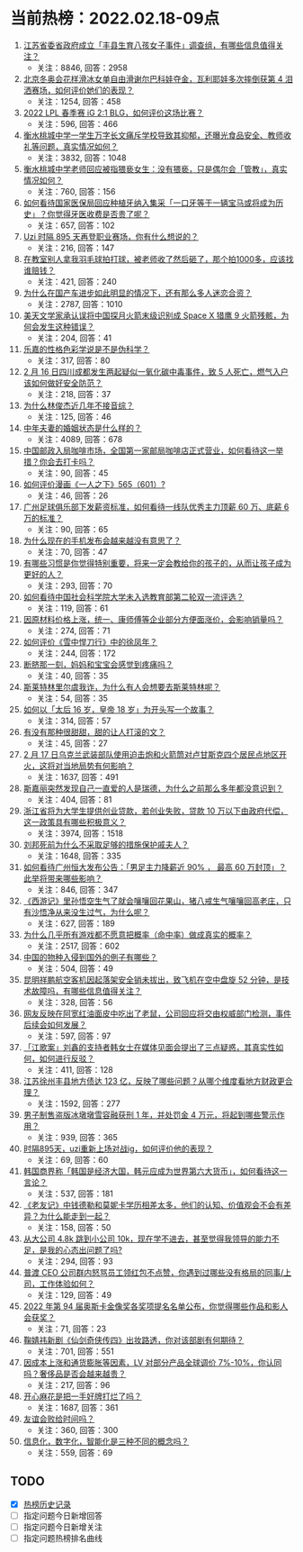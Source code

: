 # 当前热榜：2022.02.18-09点
1. [江苏省委省政府成立「丰县生育八孩女子事件」调查组，有哪些信息值得关注？](https://www.zhihu.com/question/517068413)
    * 关注：8846, 回答：2958
2. [北京冬奥会花样滑冰女单自由滑谢尔巴科娃夺金，瓦利耶娃多次摔倒获第 4 泪洒赛场，如何评价她们的表现？](https://www.zhihu.com/question/517124343)
    * 关注：1254, 回答：458
3. [2022 LPL 春季赛 iG 2:1 BLG，如何评价这场比赛？](https://www.zhihu.com/question/517139842)
    * 关注：596, 回答：466
4. [衡水桃城中学一学生万字长文痛斥学校导致其抑郁，还曝光食品安全、教师收礼等问题，真实情况如何？](https://www.zhihu.com/question/516850449)
    * 关注：3832, 回答：1048
5. [衡水桃城中学老师回应被指猥亵女生：没有猥亵，只是偶尔会「管教」，真实情况如何？](https://www.zhihu.com/question/516955556)
    * 关注：760, 回答：156
6. [如何看待国家医保局回应种植牙纳入集采「一口牙等于一辆宝马或将成为历史」？你觉得牙医收费是否贵了呢？](https://www.zhihu.com/question/516107745)
    * 关注：657, 回答：102
7. [Uzi 时隔 895 天再登职业赛场，你有什么想说的？](https://www.zhihu.com/question/517151185)
    * 关注：216, 回答：147
8. [在教室别人拿我羽毛球拍打球，被老师收了然后砸了，那个拍1000多，应该找谁赔钱？](https://www.zhihu.com/question/498372215)
    * 关注：421, 回答：240
9. [为什么在国产车进步如此明显的情况下，还有那么多人迷恋合资？](https://www.zhihu.com/question/359491361)
    * 关注：2787, 回答：1010
10. [美天文学家承认误将中国探月火箭末级识别成 Space X 猎鹰 9 火箭残骸，为何会发生这种错误？](https://www.zhihu.com/question/516544162)
    * 关注：204, 回答：41
11. [乐嘉的性格色彩学说是不是伪科学？](https://www.zhihu.com/question/34364863)
    * 关注：317, 回答：80
12. [2 月 16 日四川成都发生两起疑似一氧化碳中毒事件，致 5 人死亡，燃气入户该如何做好安全防范？](https://www.zhihu.com/question/517048619)
    * 关注：218, 回答：37
13. [为什么林俊杰近几年不接音综？](https://www.zhihu.com/question/516298774)
    * 关注：125, 回答：46
14. [中年夫妻的婚姻状态是什么样的？](https://www.zhihu.com/question/375495780)
    * 关注：4089, 回答：678
15. [中国邮政入局咖啡市场，全国第一家邮局咖啡店正式营业，如何看待这一举措？你会去打卡吗？](https://www.zhihu.com/question/516891303)
    * 关注：90, 回答：45
16. [如何评价漫画《一人之下》565（601）?](https://www.zhihu.com/question/517183446)
    * 关注：46, 回答：26
17. [广州足球俱乐部下发薪资标准，如何看待一线队优秀主力顶薪 60 万、底薪 6 万的标准？](https://www.zhihu.com/question/517028351)
    * 关注：90, 回答：65
18. [为什么现在的手机发布会越来越没有意思了？](https://www.zhihu.com/question/516956604)
    * 关注：70, 回答：47
19. [有哪些习惯是你觉得特别重要，将来一定会教给你的孩子的，从而让孩子成为更好的人？](https://www.zhihu.com/question/516141574)
    * 关注：293, 回答：70
20. [如何看待中国社会科学院大学未入选教育部第二轮双一流评选？](https://www.zhihu.com/question/516483316)
    * 关注：119, 回答：61
21. [因原材料价格上涨，统一、康师傅等企业部分方便面涨价，会影响销量吗？](https://www.zhihu.com/question/516645093)
    * 关注：274, 回答：71
22. [如何评价《雪中悍刀行》中的徐凤年？](https://www.zhihu.com/question/467214214)
    * 关注：244, 回答：172
23. [断脐那一刻，妈妈和宝宝会感觉到疼痛吗？](https://www.zhihu.com/question/516123086)
    * 关注：40, 回答：35
24. [斯莱特林里尔虞我诈，为什么有人会想要去斯莱特林呢？](https://www.zhihu.com/question/516553033)
    * 关注：54, 回答：35
25. [如何以「太后 16 岁，皇帝 18 岁」为开头写一个故事？](https://www.zhihu.com/question/452564685)
    * 关注：314, 回答：57
26. [有没有那种很甜甜，甜的让人打滚的文？](https://www.zhihu.com/question/510430976)
    * 关注：45, 回答：27
27. [2 月 17 日乌克兰武装部队使用迫击炮和火箭筒对卢甘斯克四个居民点地区开火，这将对当地局势有何影响？](https://www.zhihu.com/question/517063429)
    * 关注：1637, 回答：491
28. [斯嘉丽突然发现自己一直爱的人是瑞德，为什么之前那么多年都没意识到？](https://www.zhihu.com/question/41571350)
    * 关注：404, 回答：81
29. [浙江省将为大学生提供创业贷款，若创业失败，贷款 10 万以下由政府代偿，这一政策具有哪些积极意义？](https://www.zhihu.com/question/517062135)
    * 关注：3974, 回答：1518
30. [刘邦死前为什么不采取足够的措施保护戚夫人？](https://www.zhihu.com/question/373830750)
    * 关注：1648, 回答：335
31. [如何看待广州恒大发布公告：「男足主力降薪近 90% ， 最高 60 万封顶」？此举将带来哪些影响？](https://www.zhihu.com/question/517041285)
    * 关注：846, 回答：347
32. [《西游记》里孙悟空生气了就会嚷嚷回花果山，猪八戒生气嚷嚷回高老庄，只有沙悟净从来没生过气，为什么呢？](https://www.zhihu.com/question/516504755)
    * 关注：627, 回答：189
33. [为什么几乎所有游戏都不愿意把概率（命中率）做成真实的概率？](https://www.zhihu.com/question/473432101)
    * 关注：2517, 回答：602
34. [中国的物种入侵到国外的例子有哪些？](https://www.zhihu.com/question/20950265)
    * 关注：504, 回答：49
35. [昆明祥鹏航空客机因起落架安全销未拔出，致飞机在空中盘旋 52 分钟，是技术故障吗，有哪些信息值得关注？](https://www.zhihu.com/question/517046258)
    * 关注：328, 回答：56
36. [网友反映在阿宽红油面皮中吃出了老鼠，公司回应将交由权威部门检测，事件后续会如何发展？](https://www.zhihu.com/question/516980610)
    * 关注：597, 回答：97
37. [「江歌案」刘鑫的支持者韩女士在媒体见面会提出了三点疑惑，其真实性如何，如何进行反驳？](https://www.zhihu.com/question/517043251)
    * 关注：411, 回答：128
38. [江苏徐州丰县地方债达 123 亿，反映了哪些问题？从哪个维度看地方财政更合理？](https://www.zhihu.com/question/516952445)
    * 关注：1592, 回答：277
39. [男子制售盗版冰墩墩雪容融获刑 1 年，并处罚金 4 万元，将起到哪些警示作用？](https://www.zhihu.com/question/516484177)
    * 关注：939, 回答：365
40. [时隔895天，uzi重新上场对战ig，如何评价他的表现？](https://www.zhihu.com/question/517161479)
    * 关注：69, 回答：60
41. [韩国商界称「韩国是经济大国，韩元应成为世界第六大货币」，如何看待这一言论？](https://www.zhihu.com/question/516476513)
    * 关注：537, 回答：181
42. [《老友记》中钱德勒和莫妮卡学历相差太多，他们的认知、价值观会不会有差异？为什么能走到一起？](https://www.zhihu.com/question/495477018)
    * 关注：158, 回答：50
43. [从大公司 4.8k 跳到小公司 10k，现在学不进去，甚至觉得我领导的能力不足，是我的心态出问题了吗?](https://www.zhihu.com/question/513259959)
    * 关注：294, 回答：93
44. [普渡 CEO 公司群内怒骂员工领红包不点赞，你遇到过哪些没有格局的同事/上司，工作体验如何？](https://www.zhihu.com/question/516887685)
    * 关注：129, 回答：49
45. [2022 年第 94 届奥斯卡金像奖各奖项提名名单公布，你觉得哪些作品和影人会获奖？](https://www.zhihu.com/question/515444154)
    * 关注：71, 回答：23
46. [鞠婧祎新剧《仙剑奇侠传四》出妆路透，你对该部剧有何期待？](https://www.zhihu.com/question/516853645)
    * 关注：701, 回答：551
47. [因成本上涨和通货膨胀等因素，LV 对部分产品全球调价 7%-10%，你认同吗？奢侈品是否会越来越贵？](https://www.zhihu.com/question/516850289)
    * 关注：217, 回答：96
48. [开心麻花是把一手好牌打烂了吗？](https://www.zhihu.com/question/296780708)
    * 关注：1687, 回答：361
49. [友谊会败给时间吗？](https://www.zhihu.com/question/509430632)
    * 关注：360, 回答：300
50. [信息化，数字化，智能化是三种不同的概念吗？](https://www.zhihu.com/question/414413160)
    * 关注：559, 回答：69
## TODO
* [x] [热榜历史记录](hot_history/AllHot.md)
* [ ] 指定问题今日新增回答
* [ ] 指定问题今日新增关注
* [ ] 指定问题热榜排名曲线
